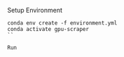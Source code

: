 

Setup Environment
```
conda env create -f environment.yml
conda activate gpu-scraper
``

Run
```
```